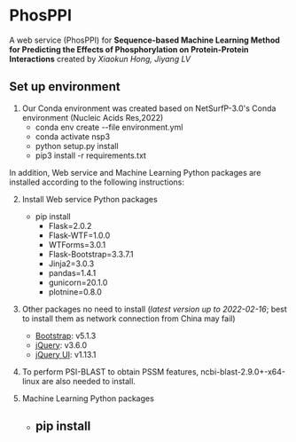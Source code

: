 # PhosPPI
A web service (PhosPPI) for **Sequence-based Machine Learning Method for Predicting the Effects of Phosphorylation on Protein-Protein Interactions** created by *Xiaokun Hong, Jiyang LV*

## Set up environment

1. Our Conda environment was created based on NetSurfP-3.0's Conda environment (Nucleic Acids Res,2022)
	* conda env create --file environment.yml
	* conda activate nsp3
	* python setup.py install
	* pip3 install -r requirements.txt

In addition, Web service and Machine Learning Python packages are installed according to the following instructions:

2. Install Web service Python packages
	* pip install 
		* Flask=2.0.2
		* Flask-WTF=1.0.0
		* WTForms=3.0.1
		* Flask-Bootstrap=3.3.7.1
		* Jinja2=3.0.3
		* pandas=1.4.1
		* gunicorn=20.1.0
		* plotnine=0.8.0
		
		
3. Other packages no need to install (*latest version up to 2022-02-16*; best to install them as network connection from China may fail)
   * [Bootstrap](https://getbootstrap.com/): v5.1.3
   * [jQuery](https://jquery.com/): v3.6.0
   * [jQuery UI](https://jqueryui.com/): v1.13.1

4. To perform PSI-BLAST to obtain PSSM features, ncbi-blast-2.9.0+-x64-linux are also needed to install.

5. Machine Learning Python packages
	* pip install	
		-

